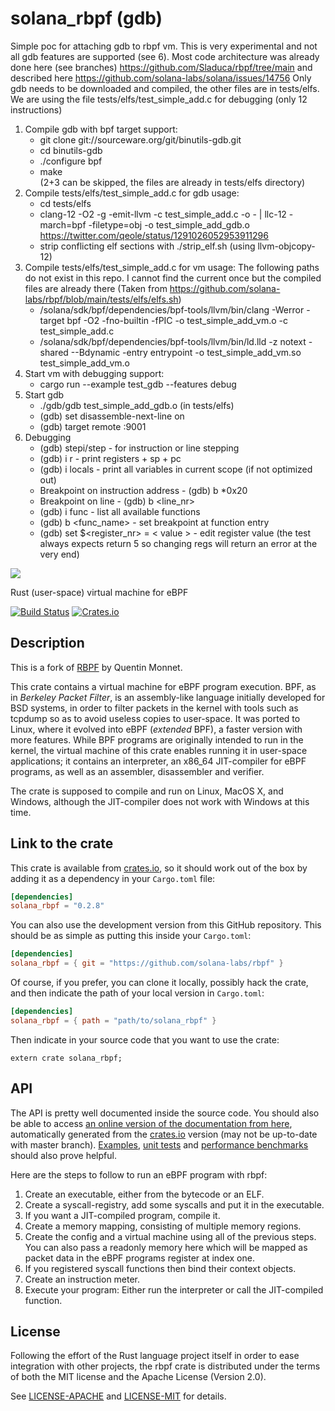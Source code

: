 # solana_rbpf (gdb)

Simple poc for attaching gdb to rbpf vm. This is very experimental and not all gdb features are supported (see 6). Most code architecture was already done here (see branches) https://github.com/Sladuca/rbpf/tree/main and described here https://github.com/solana-labs/solana/issues/14756
Only gdb needs to be downloaded and compiled, the other files are in tests/elfs.
We are using the file tests/elfs/test_simple_add.c for debugging (only 12 instructions)
1. Compile gdb with bpf target support:
    - git clone git://sourceware.org/git/binutils-gdb.git
    - cd binutils-gdb
    - ./configure bpf
    - make    
(2+3 can be skipped, the files are already in tests/elfs directory)
2. Compile tests/elfs/test_simple_add.c for gdb usage:
    - cd tests/elfs
    - clang-12 -O2 -g -emit-llvm -c test_simple_add.c -o - | llc-12 -march=bpf -filetype=obj -o test_simple_add_gdb.o
https://twitter.com/qeole/status/1291026052953911296
     - strip conflicting elf sections with ./strip_elf.sh (using llvm-objcopy-12)
 3. Compile tests/elfs/test_simple_add.c for vm usage:
     The following paths do not exist in this repo. I cannot find the current once but the compiled files are already there
     (Taken from https://github.com/solana-labs/rbpf/blob/main/tests/elfs/elfs.sh)
     - /solana/sdk/bpf/dependencies/bpf-tools/llvm/bin/clang -Werror -target bpf -O2 -fno-builtin -fPIC -o test_simple_add_vm.o -c test_simple_add.c
     - /solana/sdk/bpf/dependencies/bpf-tools/llvm/bin/ld.lld -z
notext -shared --Bdynamic -entry entrypoint -o test_simple_add_vm.so test_simple_add_vm.o
4. Start vm with debugging support:
    - cargo run --example test_gdb --features debug
5. Start gdb
    - ./gdb/gdb test_simple_add_gdb.o (in tests/elfs)
    - (gdb) set disassemble-next-line on
    - (gdb) target remote :9001
6. Debugging
     - (gdb) stepi/step - for instruction or line stepping
     - (gdb) i r - print registers + sp + pc
     - (gdb) i locals - print all variables in current scope (if not optimized out)
     - Breakpoint on instruction address - (gdb) b *0x20
     - Breakpoint on line - (gdb) b <line_nr>
     - (gdb) i func - list all available functions
     - (gdb) b <func_name> - set breakpoint at function entry
     - (gdb) set $<register_nr> = < value >    - edit register value (the test always expects return 5 so changing regs will return an error at the very end)
  

![](misc/rbpf_256.png)

Rust (user-space) virtual machine for eBPF

[![Build Status](https://travis-ci.org/solana-labs/rbpf.svg?branch=main)](https://travis-ci.org/solana-labs/rbpf)
[![Crates.io](https://img.shields.io/crates/v/solana_rbpf.svg)](https://crates.io/crates/solana_rbpf)

## Description

This is a fork of [RBPF](https://github.com/qmonnet/rbpf) by Quentin Monnet.

This crate contains a virtual machine for eBPF program execution. BPF, as in
_Berkeley Packet Filter_, is an assembly-like language initially developed for
BSD systems, in order to filter packets in the kernel with tools such as
tcpdump so as to avoid useless copies to user-space. It was ported to Linux,
where it evolved into eBPF (_extended_ BPF), a faster version with more
features. While BPF programs are originally intended to run in the kernel, the
virtual machine of this crate enables running it in user-space applications;
it contains an interpreter, an x86_64 JIT-compiler for eBPF programs, as well as
an assembler, disassembler and verifier.

The crate is supposed to compile and run on Linux, MacOS X, and Windows,
although the JIT-compiler does not work with Windows at this time.

## Link to the crate

This crate is available from [crates.io](https://crates.io/crates/solana_rbpf),
so it should work out of the box by adding it as a dependency in your
`Cargo.toml` file:

```toml
[dependencies]
solana_rbpf = "0.2.8"
```

You can also use the development version from this GitHub repository. This
should be as simple as putting this inside your `Cargo.toml`:

```toml
[dependencies]
solana_rbpf = { git = "https://github.com/solana-labs/rbpf" }
```

Of course, if you prefer, you can clone it locally, possibly hack the crate,
and then indicate the path of your local version in `Cargo.toml`:

```toml
[dependencies]
solana_rbpf = { path = "path/to/solana_rbpf" }
```

Then indicate in your source code that you want to use the crate:

```rust,ignore
extern crate solana_rbpf;
```

## API

The API is pretty well documented inside the source code. You should also be
able to access [an online version of the documentation from
here](https://docs.rs/solana_rbpf/), automatically generated from the
[crates.io](https://crates.io/crates/solana_rbpf)
version (may not be up-to-date with master branch).
[Examples](examples), [unit tests](tests) and [performance benchmarks](benches)
should also prove helpful.

Here are the steps to follow to run an eBPF program with rbpf:

1. Create an executable, either from the bytecode or an ELF.
2. Create a syscall-registry, add some syscalls and put it in the executable.
3. If you want a JIT-compiled program, compile it.
4. Create a memory mapping, consisting of multiple memory regions.
5. Create the config and a virtual machine using all of the previous steps.
   You can also pass a readonly memory here which will be mapped as packet data
   in the eBPF programs register at index one.
6. If you registered syscall functions then bind their context objects.
7. Create an instruction meter.
8. Execute your program: Either run the interpreter or call the JIT-compiled
   function.

## License

Following the effort of the Rust language project itself in order to ease
integration with other projects, the rbpf crate is distributed under the terms
of both the MIT license and the Apache License (Version 2.0).

See [LICENSE-APACHE](LICENSE-APACHE) and [LICENSE-MIT](LICENSE-MIT) for details.
